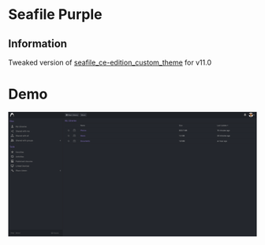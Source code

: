 # Seafile Purple

## Information

Tweaked version of [seafile_ce-edition_custom_theme](https://github.com/udlch/seafile_ce-edition_custom_theme) for v11.0

# Demo

![Getting Started](ss/home-demo.png)
